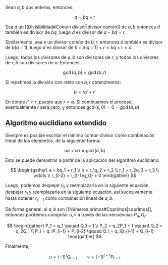 Sean $a,b$ dos enteros, entonces:

$$
a = bq + r
$$

Sea $d$ un [[Divisibilidad#Común divisor|divisor común]] de $a,b$ entonces $d$ también es divisor de $bq$, luego $d$ es divisor de $a-bq = r$.

Similarmente, sea $e$ un divisor común de $b,r$, entonces $d$ también es divisor de $b(q-1)$, luego $d$ es divisor de $b + b(q-1) + r = bq + r = a$.

Luego, todos los divisores de $a,b$ son divisores de $r$, y todos los divisores de $r,b$ son divisores de $a$. Entonces:

$$
\gcd(a,b) = \gcd(b,r)
$$

Si repetimos la división con resto con $b,r$ obtendremos:

$$
b = rq' + r'
$$

En donde $r' < r$, puesto que $r < a$. Si continuamos el proceso, eventualmente $r$ será cero, y entonces $\gcd(s, 0) = 0 = \gcd(a,b)$.

## Algoritmo euclidiano extendido

Siempre es posible escribir el mínimo común divisor como combinación lineal de los elementos, de la siguiente forma:

$$
ua + vb = \gcd(a,b)
$$

Esto se puede demostrar a partir de la aplicación del algoritmo euclidiano:

$$
\begin{gather}
a = bq_1 + r_1 \\
b = r_1q_2 + r_2 \\
r_1 = r_2q_3 + r_3 \\
\vdots \\
r_{t-2} = r_{t-1}q_{t} + 0
\end{gather}
$$

Luego, podemos despejar $r_0$ y reemplazarla en la siguiente ecuación, despejar $r_1$ y reemplazarla en la siguiente ecuación, así sucesivamente hasta obtener $r_{t-1}$ como combinación lineal de $a,b$.

De forma general, si $a,b$ son [[Números primos#Coprimos|coprimos]], entonces podremos computar $u,v$ a través de las secuencias $P_n, Q_n$.

$$
\begin{gather}
P_1 = q_1 \qquad Q_1 = 1 \\
P_2 = q_2P_1 + 1 \qquad Q_2 = q_2Q_1 \\
P_i =  q_iP_{i-1} + P_{i-2} \qquad Q_i = q_iQ_{i-1} + Q_{i-1}
\end{gather}
$$

Finalmente,

$$
u = (-1)^tQ_{t-1} \qquad v = (-1)^{t+1}P_{t-1}
$$
